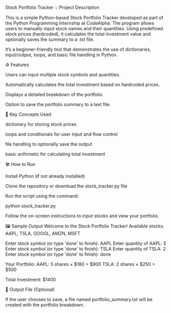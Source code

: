 Stock Portfolio Tracker
💡 Project Description

This is a simple Python-based Stock Portfolio Tracker developed as part of the Python Programming Internship at CodeAlpha.
The program allows users to manually input stock names and their quantities. Using predefined stock prices (hardcoded), it calculates the total investment value and optionally saves the summary to a .txt file.

It’s a beginner-friendly tool that demonstrates the use of dictionaries, input/output, loops, and basic file handling in Python.

⚙️ Features

Users can input multiple stock symbols and quantities.

Automatically calculates the total investment based on hardcoded prices.

Displays a detailed breakdown of the portfolio.

Option to save the portfolio summary to a text file.

🔑 Key Concepts Used

dictionary for storing stock prices

loops and conditionals for user input and flow control

file handling to optionally save the output

basic arithmetic for calculating total investment

🛠️ How to Run

Install Python (if not already installed)

Clone the repository or download the stock_tracker.py file

Run the script using the command:

python stock_tracker.py


Follow the on-screen instructions to input stocks and view your portfolio.

🖼️ Sample Output
Welcome to the Stock Portfolio Tracker!
Available stocks: AAPL, TSLA, GOOGL, AMZN, MSFT

Enter stock symbol (or type 'done' to finish): AAPL
Enter quantity of AAPL: 5
Enter stock symbol (or type 'done' to finish): TSLA
Enter quantity of TSLA: 2
Enter stock symbol (or type 'done' to finish): done

Your Portfolio:
AAPL: 5 shares × $180 = $900
TSLA: 2 shares × $250 = $500

Total Investment: $1400

📄 Output File (Optional)

If the user chooses to save, a file named portfolio_summary.txt will be created with the portfolio breakdown.
